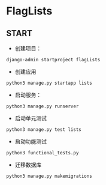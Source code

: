 # FlagLists

## START
+ 创建项目：
```shell
django-admin startproject flagLists
```
+ 创建应用
```shell
python3 manage.py startapp lists
```
+ 启动服务：
```shell
python3 manage.py runserver
```
+ 启动单元测试
```shell
python3 manage.py test lists
```
+ 启动功能测试
```shell
python3 functional_tests.py
```
+ 迁移数据库
```shell
python3 manage.py makemigrations
```
